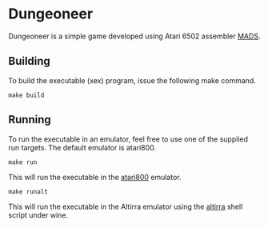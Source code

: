 # Dungeoneer

Dungeoneer is a simple game developed using Atari 6502 assembler [MADS](https://mads.atari8.info/).

## Building

To build the executable (xex) program, issue the following make command.

    make build

## Running

To run the executable in an emulator, feel free to use one of the supplied run targets.  The default emulator is atari800.

    make run

This will run the executable in the [atari800](https://atari800.github.io/) emulator.

    make runalt

This will run the executable in the Altirra emulator using the [altirra](https://www.virtualdub.org/altirra.html) shell script under wine.
